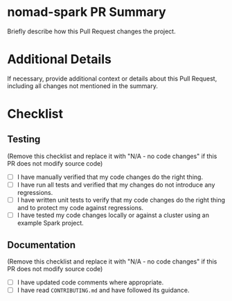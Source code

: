 nomad-spark PR Summary
==============================

Briefly describe how this Pull Request changes the project.

Additional Details
==============================

If necessary, provide additional context or details about this Pull Request, including all changes not mentioned in the summary.

Checklist
==============================

Testing
-------------------------

(Remove this checklist and replace it with "N/A - no code changes" if this PR does not modify source code)

* [ ] I have manually verified that my code changes do the right thing.
* [ ] I have run all tests and verified that my changes do not introduce any regressions.
* [ ] I have written unit tests to verify that my code changes do the right thing and to protect my code against regressions.
* [ ] I have tested my code changes locally or against a cluster using an example Spark project.

Documentation
-------------------------

(Remove this checklist and replace it with "N/A - no code changes" if this PR does not modify source code)

* [ ] I have updated code comments where appropriate.
* [ ] I have read `CONTRIBUTING.md` and have followed its guidance.